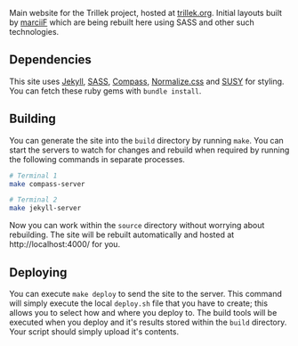 Main website for the Trillek project, hosted at [trillek.org][]. Initial layouts built by [marciiF][] which are being rebuilt here using SASS and other such technologies.

## Dependencies

This site uses [Jekyll][], [SASS][], [Compass][], [Normalize.css][] and [SUSY][] for styling. You can fetch these ruby gems with `bundle install`.

## Building

You can generate the site into the `build` directory by running `make`. You can start the servers to watch for changes and rebuild when required by running the following commands in separate processes.

```bash
# Terminal 1
make compass-server

# Terminal 2
make jekyll-server
```

Now you can work within the `source` directory without worrying about rebuilding. The site will be rebuilt automatically and hosted at http://localhost:4000/ for you.

## Deploying

You can execute `make deploy` to send the site to the server. This command will simply execute the local `deploy.sh` file that you have to create; this allows you to select how and where you deploy to. The build tools will be executed when you deploy and it's results stored within the `build` directory. Your script should simply upload it's contents.

[trillek.org]: http://trillek.org/
[marciiF]: https://cssu.in/
[Jekyll]: http://jekyllrb.com/
[SASS]: http://sass-lang.com/
[Compass]: http://compass-style.org/
[Normalize.css]: http://necolas.github.io/normalize.css/
[SUSY]: http://susy.oddbird.net/
